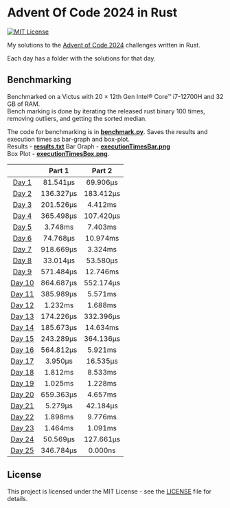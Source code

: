 # Advent Of Code 2024 in Rust

[![MIT License](https://img.shields.io/badge/License-MIT-green.svg)](https://choosealicense.com/licenses/mit/)

My solutions to the [Advent of Code 2024](https://adventofcode.com/2024) challenges written in Rust.

Each day has a folder with the solutions for that day.

## Benchmarking

Benchmarked on a Victus with 20 × 12th Gen Intel® Core™ i7-12700H and 32 GB of RAM.  
Bench marking is done by iterating the released rust binary 100 times, removing outliers, and getting the sorted
median.

The code for benchmarking is in [**benchmark.py**](./benchmark.py). Saves the results and execution times as bar-graph
and box-plot.  
Results - [**results.txt**](./results.txt)
Bar Graph - [**executionTimesBar.png**](./executionTimesBar.png)  
Box Plot - [**executionTimesBox.png**](./executionTimesBox.png).

|                               |  Part 1   |  Part 2   |
|:-----------------------------:|:---------:|:---------:|
|  [Day 1](./day1/src/main.rs)  | 81.541µs  | 69.906µs  |
|  [Day 2](./day2/src/main.rs)  | 136.327µs | 183.412µs |
|  [Day 3](./day3/src/main.rs)  | 201.526µs |  4.412ms  |
|  [Day 4](./day4/src/main.rs)  | 365.498µs | 107.420µs |
|  [Day 5](./day5/src/main.rs)  |  3.748ms  |  7.403ms  |
|  [Day 6](./day6/src/main.rs)  | 74.768µs  | 10.974ms  |
|  [Day 7](./day7/src/main.rs)  | 918.669µs |  3.324ms  |
|  [Day 8](./day8/src/main.rs)  | 33.014µs  | 53.580µs  |
|  [Day 9](./day9/src/main.rs)  | 571.484µs | 12.746ms  |
| [Day 10](./day10/src/main.rs) | 864.687µs | 552.174µs |
| [Day 11](./day11/src/main.rs) | 385.989µs |  5.571ms  |
| [Day 12](./day12/src/main.rs) |  1.232ms  |  1.688ms  |
| [Day 13](./day13/src/main.rs) | 174.226µs | 332.396µs |
| [Day 14](./day14/src/main.rs) | 185.673µs | 14.634ms  |
| [Day 15](./day15/src/main.rs) | 243.289µs | 364.136µs |
| [Day 16](./day16/src/main.rs) | 564.812µs |  5.921ms  |
| [Day 17](./day17/src/main.rs) |  3.950µs  | 16.535µs  |
| [Day 18](./day18/src/main.rs) |  1.812ms  |  8.533ms  |
| [Day 19](./day19/src/main.rs) |  1.025ms  |  1.228ms  |
| [Day 20](./day20/src/main.rs) | 659.363µs |  4.657ms  |
| [Day 21](./day21/src/main.rs) |  5.279µs  | 42.184µs  |
| [Day 22](./day22/src/main.rs) |  1.898ms  |  9.776ms  |
| [Day 23](./day23/src/main.rs) |  1.464ms  |  1.091ms  |
| [Day 24](./day24/src/main.rs) | 50.569µs  | 127.661µs |
| [Day 25](./day25/src/main.rs) | 346.784µs |  0.000ns  |

## License

This project is licensed under the MIT License - see the [LICENSE](./LICENSE) file for details.